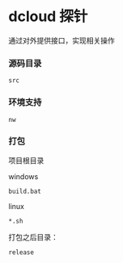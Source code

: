 # dcloud 探针

通过对外提供接口，实现相关操作


### 源码目录
```
src
```

### 环境支持
```
nw
```

### 打包

项目根目录

windows
```
build.bat
```
linux
```
*.sh
```

打包之后目录：
```
release
```
